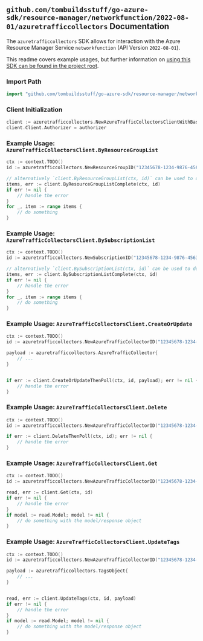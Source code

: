 
## `github.com/tombuildsstuff/go-azure-sdk/resource-manager/networkfunction/2022-08-01/azuretrafficcollectors` Documentation

The `azuretrafficcollectors` SDK allows for interaction with the Azure Resource Manager Service `networkfunction` (API Version `2022-08-01`).

This readme covers example usages, but further information on [using this SDK can be found in the project root](https://github.com/tombuildsstuff/go-azure-sdk/tree/main/docs).

### Import Path

```go
import "github.com/tombuildsstuff/go-azure-sdk/resource-manager/networkfunction/2022-08-01/azuretrafficcollectors"
```


### Client Initialization

```go
client := azuretrafficcollectors.NewAzureTrafficCollectorsClientWithBaseURI("https://management.azure.com")
client.Client.Authorizer = authorizer
```


### Example Usage: `AzureTrafficCollectorsClient.ByResourceGroupList`

```go
ctx := context.TODO()
id := azuretrafficcollectors.NewResourceGroupID("12345678-1234-9876-4563-123456789012", "example-resource-group")

// alternatively `client.ByResourceGroupList(ctx, id)` can be used to do batched pagination
items, err := client.ByResourceGroupListComplete(ctx, id)
if err != nil {
	// handle the error
}
for _, item := range items {
	// do something
}
```


### Example Usage: `AzureTrafficCollectorsClient.BySubscriptionList`

```go
ctx := context.TODO()
id := azuretrafficcollectors.NewSubscriptionID("12345678-1234-9876-4563-123456789012")

// alternatively `client.BySubscriptionList(ctx, id)` can be used to do batched pagination
items, err := client.BySubscriptionListComplete(ctx, id)
if err != nil {
	// handle the error
}
for _, item := range items {
	// do something
}
```


### Example Usage: `AzureTrafficCollectorsClient.CreateOrUpdate`

```go
ctx := context.TODO()
id := azuretrafficcollectors.NewAzureTrafficCollectorID("12345678-1234-9876-4563-123456789012", "example-resource-group", "azureTrafficCollectorValue")

payload := azuretrafficcollectors.AzureTrafficCollector{
	// ...
}


if err := client.CreateOrUpdateThenPoll(ctx, id, payload); err != nil {
	// handle the error
}
```


### Example Usage: `AzureTrafficCollectorsClient.Delete`

```go
ctx := context.TODO()
id := azuretrafficcollectors.NewAzureTrafficCollectorID("12345678-1234-9876-4563-123456789012", "example-resource-group", "azureTrafficCollectorValue")

if err := client.DeleteThenPoll(ctx, id); err != nil {
	// handle the error
}
```


### Example Usage: `AzureTrafficCollectorsClient.Get`

```go
ctx := context.TODO()
id := azuretrafficcollectors.NewAzureTrafficCollectorID("12345678-1234-9876-4563-123456789012", "example-resource-group", "azureTrafficCollectorValue")

read, err := client.Get(ctx, id)
if err != nil {
	// handle the error
}
if model := read.Model; model != nil {
	// do something with the model/response object
}
```


### Example Usage: `AzureTrafficCollectorsClient.UpdateTags`

```go
ctx := context.TODO()
id := azuretrafficcollectors.NewAzureTrafficCollectorID("12345678-1234-9876-4563-123456789012", "example-resource-group", "azureTrafficCollectorValue")

payload := azuretrafficcollectors.TagsObject{
	// ...
}


read, err := client.UpdateTags(ctx, id, payload)
if err != nil {
	// handle the error
}
if model := read.Model; model != nil {
	// do something with the model/response object
}
```
